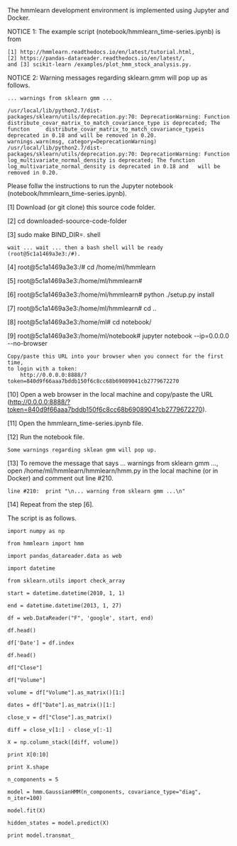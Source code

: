 
The hmmlearn development environment is implemented using Jupyter and Docker.


NOTICE 1: The example script (notebook/hmmlearn_time-series.ipynb) is from 

	[1] http://hmmlearn.readthedocs.io/en/latest/tutorial.html, 
	[2] https://pandas-datareader.readthedocs.io/en/latest/, 
	and [3] scikit-learn /examples/plot_hmm_stock_analysis.py.

NOTICE 2: Warning messages regarding sklearn.gmm will pop up as follows.

	... warnings from sklearn gmm ...

	/usr/local/lib/python2.7/dist-packages/sklearn/utils/deprecation.py:70: DeprecationWarning: Function 	distribute_covar_matrix_to_match_covariance_type is deprecated; The functon 	distribute_covar_matrix_to_match_covariance_typeis deprecated in 0.18 and will be removed in 0.20.
  	warnings.warn(msg, category=DeprecationWarning)
	/usr/local/lib/python2.7/dist-packages/sklearn/utils/deprecation.py:70: DeprecationWarning: Function 	log_multivariate_normal_density is deprecated; The function log_multivariate_normal_density is deprecated in 0.18 and 	will be removed in 0.20.



Please follw the instructions to run the Jupyter notebook (notebook/hmmlearn_time-series.ipynb).
 
[1] Download (or git clone) this source code folder.

[2] cd downloaded-soource-code-folder

[3] sudo make BIND_DIR=.  shell

	wait ... wait ... then a bash shell will be ready (root@5c1a1469a3e3:/#).

[4] root@5c1a1469a3e3:/# cd /home/ml/hmmlearn

[5] root@5c1a1469a3e3:/home/ml/hmmlearn# 

[6] root@5c1a1469a3e3:/home/ml/hmmlearn# python ./setup.py install

[7] root@5c1a1469a3e3:/home/ml/hmmlearn# cd ..

[8] root@5c1a1469a3e3:/home/ml# cd notebook/

[9] root@5c1a1469a3e3:/home/ml/notebook# jupyter notebook --ip=0.0.0.0  --no-browser

    Copy/paste this URL into your browser when you connect for the first time,
    to login with a token:
        http://0.0.0.0:8888/?token=840d9f66aaa7bddb150f6c8cc68b69089041cb2779672270

[10] Open a web browser in the local machine and copy/paste the URL (http://0.0.0.0:8888/?token=840d9f66aaa7bddb150f6c8cc68b69089041cb2779672270).

[11] Open the hmmlearn_time-series.ipynb file.

[12] Run the notebook file.
	
	Some warnings regarding sklean gmm will pop up.

[13] To remove the message that says ... warnings from sklearn gmm ..., open /home/ml/hmmlearn/hmmlearn/hmm.py in the local machine (or in Docker) and comment out line #210.

	line #210:  print "\n... warning from sklearn gmm ...\n"

[14] Repeat from the step [6].


The script is as follows.


	import numpy as np

	from hmmlearn import hmm

	import pandas_datareader.data as web

	import datetime

	from sklearn.utils import check_array

	start = datetime.datetime(2010, 1, 1)

	end = datetime.datetime(2013, 1, 27)

	df = web.DataReader("F", 'google', start, end)

	df.head()

	df['Date'] = df.index

	df.head()

	df["Close"]

	df["Volume"]

	volume = df["Volume"].as_matrix()[1:]

	dates = df["Date"].as_matrix()[1:]

	close_v = df["Close"].as_matrix()

	diff = close_v[1:] - close_v[:-1]

	X = np.column_stack([diff, volume])

	print X[0:10]

	print X.shape

	n_components = 5

	model = hmm.GaussianHMM(n_components, covariance_type="diag", n_iter=100)

	model.fit(X)

	hidden_states = model.predict(X)

	print model.transmat_

